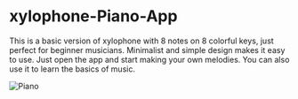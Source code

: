 # xylophone-Piano-App
This is a basic version of xylophone with 8 notes on 8 colorful keys, just perfect for beginner musicians. Minimalist and simple design makes it easy to use. Just open the app and start making your own melodies. You can also use it to learn the basics of music.



![Piano](https://user-images.githubusercontent.com/57224535/172729512-9daf7892-f237-4700-b92c-a3a2dd9cb308.PNG)

